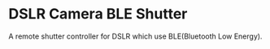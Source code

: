 DSLR Camera BLE Shutter
=======================

A remote shutter controller for DSLR which use BLE(Bluetooth Low Energy).
